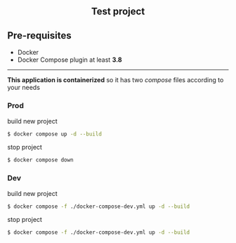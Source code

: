 <h2 align="center">Test project</h2>

## Pre-requisites

- Docker
- Docker Compose plugin at least __3.8__

************************

__This application is containerized__
so it has two *compose* files according to your needs

### Prod

build new project

```bash
$ docker compose up -d --build
```

stop project

```bash
$ docker compose down
```

### Dev

build new project

```bash
$ docker compose -f ./docker-compose-dev.yml up -d --build
```

stop project

```bash
$ docker compose -f ./docker-compose-dev.yml up -d --build
```
